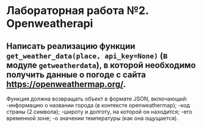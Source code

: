 # Лабораторная работа №2. Openweatherapi
## Написать реализацию функции  ```get_weather_data(place, api_key=None)``` (в модуле ```getweatherdata```), в которой необходимо получить данные о погоде с сайта https://openweathermap.org/. 

Функция должна возвращать объект в формате JSON, включающий:
 -информацию о названии города (в контексте openweathermap);
 -код страны (2 символа);
 -широту и долготу, на которой он находится;
 -его временной зоне;
 -о значении температуры (как она ощущается).
